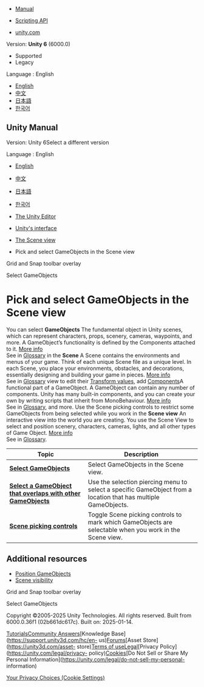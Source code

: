 [](https://docs.unity3d.com)

  * [Manual](../Manual/index.html)
  * [Scripting API](../ScriptReference/index.html)

  * [unity.com](https://unity.com/)

Version: **Unity 6** (6000.0)

  * Supported
  * Legacy

Language : English

  * [English](/Manual/ScenePicking.html)
  * [中文](/cn/current/Manual/ScenePicking.html)
  * [日本語](/ja/current/Manual/ScenePicking.html)
  * [한국어](/kr/current/Manual/ScenePicking.html)

[](https://docs.unity3d.com)

## Unity Manual

Version: Unity 6Select a different version

Language : English

  * [English](/Manual/ScenePicking.html)
  * [中文](/cn/current/Manual/ScenePicking.html)
  * [日本語](/ja/current/Manual/ScenePicking.html)
  * [한국어](/kr/current/Manual/ScenePicking.html)

  * [The Unity Editor](unity-editor.html)
  * [Unity's interface](UsingTheEditor.html)
  * [The Scene view](UsingTheSceneView.html)
  * Pick and select GameObjects in the Scene view

[](GridAndSnapOverlay.html)

Grid and Snap toolbar overlay

[](SelectGameObjects.html)

Select GameObjects

# Pick and select GameObjects in the Scene view

You can select **GameObjects** The fundamental object in Unity scenes, which
can represent characters, props, scenery, cameras, waypoints, and more. A
GameObject’s functionality is defined by the Components attached to it. [More
info](class-GameObject.html)  
See in [Glossary](Glossary.html#GameObject) in the **Scene** A Scene contains
the environments and menus of your game. Think of each unique Scene file as a
unique level. In each Scene, you place your environments, obstacles, and
decorations, essentially designing and building your game in pieces. [More
info](CreatingScenes.html)  
See in [Glossary](Glossary.html#Scene) view to edit their [Transform
values](class-Transform.html), add [Components](UsingComponents.html)A
functional part of a GameObject. A GameObject can contain any number of
components. Unity has many built-in components, and you can create your own by
writing scripts that inherit from MonoBehaviour. [More
info](UsingComponents.html)  
See in [Glossary](Glossary.html#component), and more. Use the Scene picking
controls to restrict some GameObjects from being selected while you work in
the **Scene view** An interactive view into the world you are creating. You
use the Scene View to select and position scenery, characters, cameras,
lights, and all other types of Game Object. [More
info](UsingTheSceneView.html)  
See in [Glossary](Glossary.html#SceneView).

**Topic** | **Description**  
---|---  
**[Select GameObjects](SelectGameObjects.html)** | Select GameObjects in the Scene view.  
**[Select a GameObject that overlaps with other GameObjects](SelectionPiercingMenu.html)** | Use the selection piercing menu to select a specific GameObject from a location that has multiple GameObjects.  
**[Scene picking controls](ScenePickingControls.html)** | Toggle Scene picking controls to mark which GameObjects are selectable when you work in the Scene view.  
  
## Additional resources

  * [Position GameObjects](PositioningGameObjects.html)
  * [Scene visibility](SceneVisibility.html)

[](GridAndSnapOverlay.html)

Grid and Snap toolbar overlay

[](SelectGameObjects.html)

Select GameObjects

Copyright ©2005-2025 Unity Technologies. All rights reserved. Built from
6000.0.36f1 (02b661dc617c). Built on: 2025-01-14.

[Tutorials](https://learn.unity.com/)[Community
Answers](https://answers.unity3d.com)[Knowledge
Base](https://support.unity3d.com/hc/en-
us)[Forums](https://forum.unity3d.com)[Asset Store](https://unity3d.com/asset-
store)[Terms of
use](https://docs.unity3d.com/Manual/TermsOfUse.html)[Legal](https://unity.com/legal)[Privacy
Policy](https://unity.com/legal/privacy-
policy)[Cookies](https://unity.com/legal/cookie-policy)[Do Not Sell or Share
My Personal Information](https://unity.com/legal/do-not-sell-my-personal-
information)

[Your Privacy Choices (Cookie Settings)](javascript:void\(0\);)

